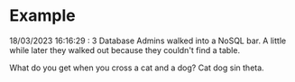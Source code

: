 # Example

<!-- replace-with-date starts -->
18/03/2023 16:16:29 : 3 Database Admins walked into a NoSQL bar. A little while later they walked out because they couldn't find a table.
<!-- replace-with-date ends -->

<!-- replace-with-joke starts -->
What do you get when you cross a cat and a dog? Cat dog sin theta.
<!-- replace-with-joke ends -->